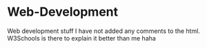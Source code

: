 # Web-Development
Web development stuff
I have not added any comments to the html. W3Schools is there to explain it better than me haha
